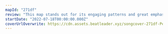 ```yaml
---
mapId: "271df"
review: "This map stands out for its engaging patterns and great emphasis & timing that make it super satisfying to play, lovely vanilla lights, and fun downmaps that represent the music beautifully on each diff!"
startDate: "2022-07-18T00:00:00.000Z"
coverUrlOverwrite: https://cdn.assets.beatleader.xyz/songcover-271df-Perfume.jpg
---
```

